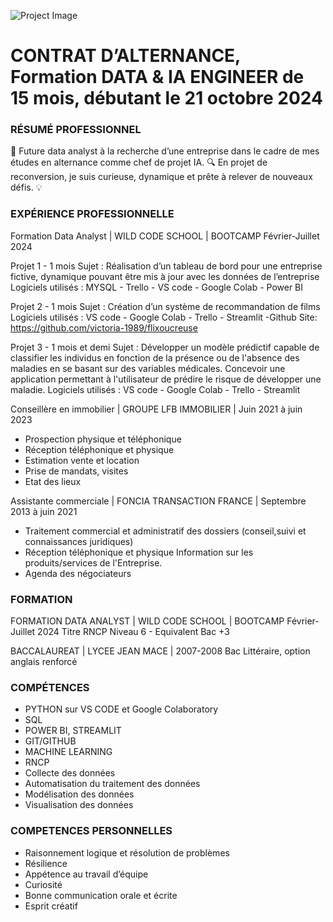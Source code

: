 ![Project Image](https://raw.githubusercontent.com/victoria-1989/portfolio/6d6fce7e3b7b7c8c131f5f730468815210dfb727/assets/Projet%20Supprimer%20un%20arri%C3%A8re-plan.png)

# CONTRAT D’ALTERNANCE, Formation DATA & IA ENGINEER de 15 mois, débutant le 21 octobre 2024


### RÉSUMÉ PROFESSIONNEL
🚀 Future data analyst à la recherche d’une entreprise dans le cadre de mes études en alternance comme chef de projet IA. 🔍 En projet de reconversion, je suis curieuse, dynamique et prête à relever de nouveaux défis. 💡

### EXPÉRIENCE PROFESSIONNELLE
Formation Data Analyst | WILD CODE SCHOOL | BOOTCAMP Février-Juillet 2024

Projet 1 - 1 mois Sujet : Réalisation d’un tableau de bord pour une entreprise fictive, dynamique pouvant être mis à jour avec les données de l’entreprise Logiciels utilisés : MYSQL - Trello - VS code - Google Colab - Power BI

Projet 2 - 1 mois Sujet : Création d’un système de recommandation de films Logiciels utilisés : VS code - Google Colab - Trello - Streamlit -Github Site: https://github.com/victoria-1989/flixoucreuse

Projet 3 - 1 mois et demi Sujet : Développer un modèle prédictif capable de classifier les individus en fonction de la présence ou de l'absence des maladies en se basant sur des variables médicales. Concevoir une application permettant à l'utilisateur de prédire le risque de développer une maladie. Logiciels utilisés : VS code - Google Colab - Trello - Streamlit

Conseillère en immobilier | GROUPE LFB IMMOBILIER | Juin 2021 à juin 2023
- Prospection physique et téléphonique
- Réception téléphonique et physique
- Estimation vente et location
- Prise de mandats, visites
- Etat des lieux
 
Assistante commerciale | FONCIA TRANSACTION FRANCE | Septembre 2013 à juin 2021 
- Traitement commercial et administratif des dossiers (conseil,suivi et connaissances juridiques) 
- Réception téléphonique et physique Information sur les produits/services de l'Entreprise. 
- Agenda des négociateurs

### FORMATION
FORMATION DATA ANALYST | WILD CODE SCHOOL | BOOTCAMP Février-Juillet 2024
Titre RNCP Niveau 6 - Equivalent Bac +3

BACCALAUREAT | LYCEE JEAN MACE | 2007-2008
Bac Littéraire, option anglais renforcé
 
### COMPÉTENCES
- PYTHON sur VS CODE et Google Colaboratory 
- SQL 
- POWER BI, STREAMLIT 
- GIT/GITHUB 
- MACHINE LEARNING 
- RNCP
- Collecte des données 
- Automatisation du traitement des données 
- Modélisation des données 
- Visualisation des données

### COMPETENCES PERSONNELLES
- Raisonnement logique et résolution de problèmes 
- Résilience 
- Appétence au travail d’équipe 
- Curiosité 
- Bonne communication orale et écrite
- Esprit créatif
